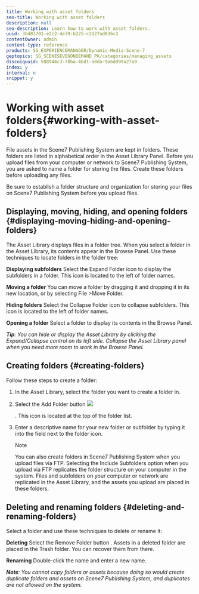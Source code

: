 ```yaml
---
title: Working with asset folders
seo-title: Working with asset folders
description: null
seo-description: Learn how to work with asset folders.
uuid: 3bd83701-e2c2-4e39-b225-c2d27ad836c2
contentOwner: admin
content-type: reference
products: SG_EXPERIENCEMANAGER/Dynamic-Media-Scene-7
geptopics: SG_SCENESEVENONDEMAND_PK/categories/managing_assets
discoiquuid: 588944c3-78ba-4bd1-a8da-9a6dd99a27a9
index: y
internal: n
snippet: y
---
```


# Working with asset folders{#working-with-asset-folders}

File assets in the Scene7 Publishing System are kept in folders. These folders are listed in alphabetical order in the Asset Library Panel. Before you upload files from your computer or network to Scene7 Publishing System, you are asked to name a folder for storing the files. Create these folders before uploading any files.

Be sure to establish a folder structure and organization for storing your files on Scene7 Publishing System before you upload files.

## Displaying, moving, hiding, and opening folders {#displaying-moving-hiding-and-opening-folders}

The Asset Library displays files in a folder tree. When you select a folder in the Asset Library, its contents appear in the Browse Panel. Use these techniques to locate folders in the folder tree:

**Displaying subfolders** Select the Expand Folder icon to display the subfolders in a folder. This icon is located to the left of folder names.

**Moving a folder** You can move a folder by dragging it and dropping it in its new location, or by selecting File >Move Folder.

**Hiding folders** Select the Collapse Folder icon to collapse subfolders. This icon is located to the left of folder names.

**Opening a folder** Select a folder to display its contents in the Browse Panel.

***Tip**: You can hide or display the Asset Library by clicking the Expand/Collapse control on its left side. Collapse the Asset Library panel when you need more room to work in the Browse Panel.*

## Creating folders {#creating-folders}

Follow these steps to create a folder:

1. In the Asset Library, select the folder you want to create a folder in.
1. Select the Add Folder button  ![](assets/AddFolder.png)

   . This icon is located at the top of the folder list.
1. Enter a descriptive name for your new folder or subfolder by typing it into the field next to the folder icon.

   >[!NOTE]
   >
   >You can also create folders in Scene7 Publishing System when you upload files via FTP. Selecting the Include Subfolders option when you upload via FTP replicates the folder structure on your computer in the system. Files and subfolders on your computer or network are replicated in the Asset Library, and the assets you upload are placed in these folders.

## Deleting and renaming folders {#deleting-and-renaming-folders}

Select a folder and use these techniques to delete or rename it:

**Deleting** Select the Remove Folder button . Assets in a deleted folder are placed in the Trash folder. You can recover them from there.

**Renaming** Double-click the name and enter a new name.

***Note**: You cannot copy folders or assets because doing so would create duplicate folders and assets on Scene7 Publishing System, and duplicates are not allowed on the system.*
